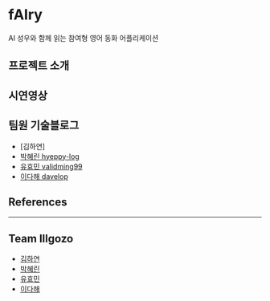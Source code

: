 # fAIry
AI 성우와 함께 읽는 참여형 영어 동화 어플리케이션

## 프로젝트 소개

## 시연영상

## 팀원 기술블로그
- [김하연]
- [박혜린 hyeppy-log](https://hyeppy-log.tistory.com/)
- [유효민 validming99](https://validming99.tistory.com/)
- [이다해 davelop](https://davelop.tistory.com/) 

## References

* * *
## Team Illgozo
- [김하연](https://github.com/haayun)
- [박혜린](https://github.com/hyeppy226)
- [유효민](https://github.com/Hyomin6349)
- [이다해](https://github.com/dahaelee) 
